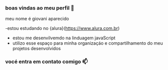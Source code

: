### boas vindas ao meu perfil 💟

meu nome é giovani aparecido

  -estou estudando no {alura}(https://www.alura.com.br)
  - estou me desenvilvemdo na linduagem javaScript
  - utilizo esse espaço para minha organizaçáo e compartilhamento do meu projetos desenvolvidos

### vocé entra em contato comigo 📫

